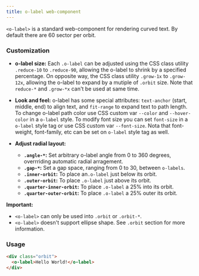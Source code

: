 ```yaml
---
title: o-label web-component
---
```


`<o-label>` is a standard web-component for rendering curved text. By default there are 60 sector per orbit. 

### Customization
  
- **o-label size:** Each `.o-label` can be adjusted using the CSS class utility `.reduce-10` to `.reduce-90`, allowing the o-label to shrink by a specified percentage. On opposite way, the CSS class utility `.grow-1x` to `.grow-12x`, allowing the o-label to expand by a mutiple of `.orbit` size. Note that `reduce-*` and `.grow-*x` can't be used at same time.
  
- **Look and feel:** o-label has some special attributes: `text-anchor` (start, middle, end) to align text, and `fit-range` to expand text to path length. To change o-label path color use CSS custom var `--color` and `--hover-color` in a `o-label` style. To modify font size you can set `font-size` in a `o-label` style tag or use CSS custom var `--font-size`. Nota that font-weight, font-family, etc can be set on `o-label` style tag as well.

- **Adjust radial layout:**
  - **`.angle-*`:** Set arbitrary o-label angle from 0 to 360 degrees, overrriding automatic radial arragement.
  - **`.gap-*`:** Set a gap space, ranging from 0 to 30, between `o-labels`.
  - **`.inner-orbit`:** To place an`.o-label` just below its orbit.
  - **`.outer-orbit`:** To place `.o-label` just above its orbit.
  - **`.quarter-inner-orbit`:** To place `.o-label` a 25% into its orbit.
  - **`.quarter-outer-orbit`:** To place `.o-label` a 25% outer its orbit.
  
**Important:** 
  - `<o-label>` can only be used into `.orbit` or `.orbit-*`.
  - `<o-label>` doesn't support ellipse shape. See `.orbit` section for more information.

### Usage

```html
<div class="orbit"> 
  <o-label>Hello World!</o-label>
</div>
```
